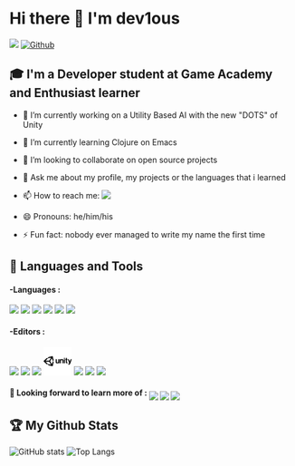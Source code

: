 # Hi there 👋 I'm dev1ous

![](https://visitor-badge.laobi.icu/badge?page_id=dev1ous.dev1ous)
[![Github](https://img.shields.io/github/followers/dev1ous?label=Follow&style=social)](https://github.com/dev1ous)

## :mortar_board: I'm a Developer student at Game Academy and Enthusiast learner

- 🔭 I’m currently working on a Utility Based AI with the new "DOTS" of Unity <p align="center">
- 🌱 I’m currently learning Clojure on Emacs <p align="center">
- 👯 I’m looking to collaborate on open source projects <p align="center">
- 💬 Ask me about my profile, my projects or the languages that i learned <p align="center">
- 📫 How to reach me: [<img align="top" widht="30px" height="30px" src="https://github.com/serendatapy/serendatapy/raw/main/assets/icons8-linkedin-circled.gif" />](https://www.linkedin.com/in/grégoire-faltrauer-b50b82228) <p align="center">
- 😄 Pronouns: he/him/his <p align="center">
- ⚡ Fun fact: nobody ever managed to write my name the first time

## :school_satchel: Languages and Tools

#### -Languages :
<img width="50px" src="https://raw.githubusercontent.com/yurijserrano/Github-Profile-Readme-Logos/master/programming%20languages/c%23.svg" /> <img width="50px" src="https://raw.githubusercontent.com/yurijserrano/Github-Profile-Readme-Logos/master/programming%20languages/c%2B%2B.svg" /> <img width="50px" src="https://raw.githubusercontent.com/yurijserrano/Github-Profile-Readme-Logos/master/programming%20languages/c.svg" />
  <img width="50px" src="https://upload.wikimedia.org/wikipedia/commons/5/5d/Clojure_logo.svg" />
<img width="50px" src="https://camo.githubusercontent.com/ee7c2a37b02913fa0c8391d5ac4902336333e57dde7ab47ace2fb2e01ed1682e/68747470733a2f2f7777772e7068702e6e65742f696d616765732f6c6f676f732f6e65772d7068702d6c6f676f2e737667" />  <img width="50px" src="https://upload.wikimedia.org/wikipedia/fr/thumb/6/62/MySQL.svg/1200px-MySQL.svg.png" />
#### -Editors :
<img width="50px" src="https://raw.githubusercontent.com/yurijserrano/Github-Profile-Readme-Logos/master/text%20editors/atom.svg" /> <img width="50px" src="https://upload.wikimedia.org/wikipedia/commons/thumb/0/08/EmacsIcon.svg/1024px-EmacsIcon.svg.png" /> <img width="50px" src="https://raw.githubusercontent.com/yurijserrano/Github-Profile-Readme-Logos/master/cloud/github.svg" /> <img width="50px" src="https://raw.githubusercontent.com/github/explore/80688e429a7d4ef2fca1e82350fe8e3517d3494d/topics/unity/unity.png" />  <img width="50px" src="https://camo.githubusercontent.com/f9c6fd1bc8ce0f2179b9d13b6aa0ba35b501a426896dfc3f19c6b6cc12d28682/68747470733a2f2f6669727374636f6e747269627574696f6e732e6769746875622e696f2f6173736574732f6775692d746f6f6c2d7475746f7269616c732f736f75726365747265652d6d61636f732d7475746f7269616c2f736f75726365747265652d6c6f676f2e706e67" /> <img width="50px" src="https://upload.wikimedia.org/wikipedia/commons/5/5f/Visual_Studio_Logo_%282013-2017%29.svg" /> <img width="50px" src="https://upload.wikimedia.org/wikipedia/commons/thumb/a/ae/Github-desktop-logo-symbol.svg/1024px-Github-desktop-logo-symbol.svg.png" />

#### 🌱 Looking forward to learn more of : <img align="middle" width="30px" src="https://upload.wikimedia.org/wikipedia/commons/thumb/2/20/UE_Logo_Black_Centered.svg/1200px-UE_Logo_Black_Centered.svg.png" /> <img align="middle" width="80px" src="https://encrypted-tbn0.gstatic.com/images?q=tbn:ANd9GcRqTW54nK2vddD26X8Rz0bvBOkPMZCIGY5fHSFsoHUxRBoAHxnMTYtBhXEbWO0djFpgnZY&usqp=CAU" /> <img align="middle" width="80px" src="https://cdn.icon-icons.com/icons2/2699/PNG/512/perforce_logo_icon_170858.png" />

## :trophy: My Github Stats

![GitHub stats](https://github-readme-stats.vercel.app/api?username=dev1ous&show_icons=true&theme=algolia)
![Top Langs](https://github-readme-stats.vercel.app/api/top-langs/?username=dev1ous&theme=algolia)

